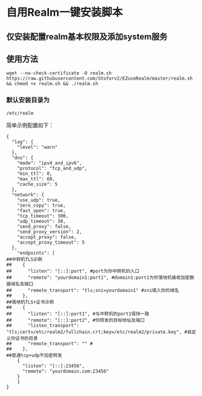 # 自用Realm一键安装脚本

## 仅安装配置realm基本权限及添加system服务

## 使用方法
`wget --no-check-certificate -O realm.sh https://raw.githubusercontent.com/Stoforv2/EZuseRealm/master/realm.sh && chmod +x realm.sh && ./realm.sh`

### 默认安装目录为
`/etc/realm`

简单示例配置如下：
```
{
  "log": {
  	"level": "warn"
  },
  "dns": {
    "mode": "ipv4_and_ipv6",
    "protocol": "tcp_and_udp",
    "min_ttl": 0,
    "max_ttl": 60,
    "cache_size": 5
  },
  "network": {
    "use_udp": true,
    "zero_copy": true,
    "fast_open": true,
    "tcp_timeout": 300,
    "udp_timeout": 30,
    "send_proxy": false,
    "send_proxy_version": 2,
    "accept_proxy": false,
    "accept_proxy_timeout": 5
  },
    "endpoints": [
##中转机TLS示例
##    {
##      "listen": "[::]:port", #port为你中转机的入口
##      "remote": "yourdomain1:port1", #domain1:port1为你落地机接收加密数据域名及端口
##      "remote_transport": "tls;sni=yourdomain1" #sni填入你的域名
##    },
##落地机TLS+证书示例
##    {
##      "listen": "[::]:port1", #与中转机的port1保持一致
##      "remote": "[::]:port2", #你转发的目标地址及端口
##      "listen_transport": "tls;cert=/etc/realm2/fullchain.crt;key=/etc/realm2/private.key", #自定义你证书的目录
##      "remote_transport": "" #
##    },
##普通tcp+udp不加密转发
    {
      "listen": "[::]:23456",
      "remote": "yourdomain.com:23456"
    }
    ]
}
```
